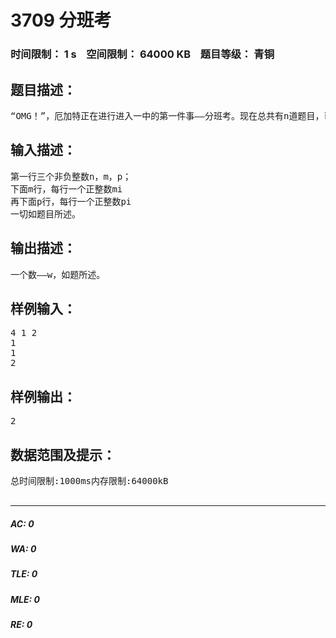 # 3709 分班考   
### 时间限制： 1 s&nbsp;&nbsp;&nbsp;&nbsp;空间限制： 64000 KB&nbsp;&nbsp;&nbsp;&nbsp;题目等级： 青铜  
## 题目描述：  

<pre>
“OMG！”，厄加特正在进行进入一中的第一件事——分班考。现在总共有n道题目，已知厄加特会做m道题，厄加特的眼睛能看到旁边学神*的答案，（学神是网络词语，是一种对高分尖子生的尊称，跟学霸的含义差不多，但比学霸还要厉害一点。)能看到p道题目答案，下面给出能做的题的编号mi和pi，求不能做出几道题，用w表示。
</pre>
  
  
## 输入描述：  

<pre>
第一行三个非负整数n，m，p；  
下面m行，每行一个正整数mi  
再下面p行，每行一个正整数pi  
一切如题目所述。
</pre>
  
  
## 输出描述：  

<pre>
一个数——w，如题所述。
</pre>
  
  
## 样例输入：  

<pre>
4 1 2  
1  
1  
2
</pre>
  
  
## 样例输出：  

<pre>
2
</pre>
  
  
## 数据范围及提示：  

<pre>
总时间限制:1000ms内存限制:64000kB  

</pre>
  
  
***  

##### AC: 0  
##### WA: 0  
##### TLE: 0  
##### MLE: 0  
##### RE: 0  
